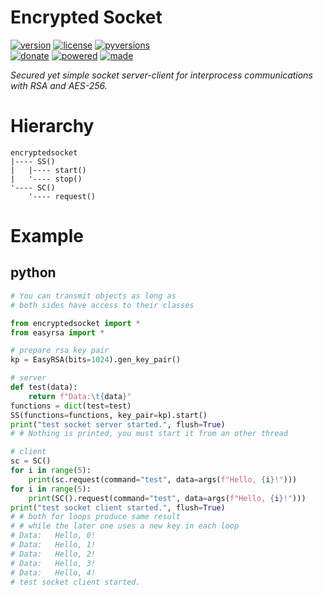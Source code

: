 # Encrypted Socket

<badges>[![version](https://img.shields.io/pypi/v/encryptedsocket.svg)](https://pypi.org/project/encryptedsocket/)
[![license](https://img.shields.io/pypi/l/encryptedsocket.svg)](https://pypi.org/project/encryptedsocket/)
[![pyversions](https://img.shields.io/pypi/pyversions/encryptedsocket.svg)](https://pypi.org/project/encryptedsocket/)  
[![donate](https://img.shields.io/badge/Donate-Paypal-0070ba.svg)](https://paypal.me/foxe6)
[![powered](https://img.shields.io/badge/Powered%20by-UTF8-red.svg)](https://paypal.me/foxe6)
[![made](https://img.shields.io/badge/Made%20with-PyCharm-red.svg)](https://paypal.me/foxe6)
</badges>

<i>Secured yet simple socket server-client for interprocess communications with RSA and AES-256.</i>

# Hierarchy

```
encryptedsocket
|---- SS()
|   |---- start()
|   '---- stop()
'---- SC()
    '---- request()
```

# Example

## python
```python
# You can transmit objects as long as
# both sides have access to their classes

from encryptedsocket import *
from easyrsa import *

# prepare rsa key pair
kp = EasyRSA(bits=1024).gen_key_pair()

# server
def test(data):
    return f"Data:\t{data}"
functions = dict(test=test)
SS(functions=functions, key_pair=kp).start()
print("test socket server started.", flush=True)
# # Nothing is printed, you must start it from an other thread

# client
sc = SC()
for i in range(5):
    print(sc.request(command="test", data=args(f"Hello, {i}!")))
for i in range(5):
    print(SC().request(command="test", data=args(f"Hello, {i}!")))
print("test socket client started.", flush=True)
# # both for loops produce same result
# # while the later one uses a new key in each loop
# Data:   Hello, 0!
# Data:   Hello, 1!
# Data:   Hello, 2!
# Data:   Hello, 3!
# Data:   Hello, 4!
# test socket client started.
```
